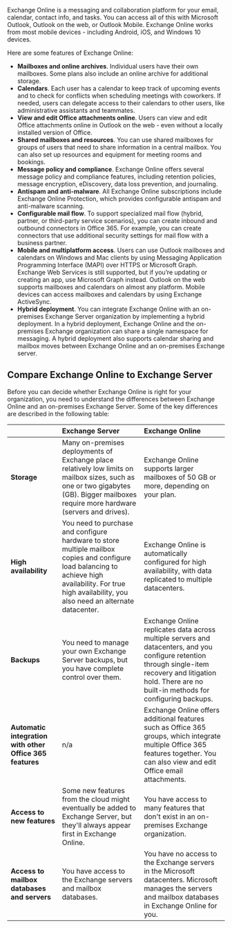 Exchange Online is a messaging and collaboration platform for your email, calendar, contact info, and tasks. You can access all of this with Microsoft Outlook, Outlook on the web, or Outlook Mobile. Exchange Online works from most mobile devices - including Android, iOS, and Windows 10 devices. 

Here are some features of Exchange Online:

- **Mailboxes and online archives**. Individual users have their own mailboxes. Some plans also include an online archive for additional storage.
- **Calendars**. Each user has a calendar to keep track of upcoming events and to check for conflicts when scheduling meetings with coworkers. If needed, users can delegate access to their calendars to other users, like administrative assistants and teammates. 
- **View and edit Office attachments online**. Users can view and edit Office attachments online in Outlook on the web - even without a locally installed version of Office.
- **Shared mailboxes and resources**. You can use shared mailboxes for groups of users that need to share information in a central mailbox. You can also set up resources and equipment for meeting rooms and bookings. 
- **Message policy and compliance**. Exchange Online offers several message policy and compliance features, including retention policies, message encryption, eDiscovery, data loss prevention, and journaling. 
- **Antispam and anti-malware**. All Exchange Online subscriptions include Exchange Online Protection, which provides configurable antispam and anti-malware scanning.
- **Configurable mail flow**. To support specialized mail flow (hybrid, partner, or third-party service scenarios), you can create inbound and outbound connectors in Office 365. For example, you can create connectors that use additional security settings for mail flow with a business partner. 
- **Mobile and multiplatform access**. Users can use Outlook mailboxes and calendars on Windows and Mac clients by using Messaging Application Programming Interface (MAPI) over HTTPS or Microsoft Graph. Exchange Web Services is still supported, but if you’re updating or creating an app, use Microsoft Graph instead. Outlook on the web supports mailboxes and calendars on almost any platform. Mobile devices can access mailboxes and calendars by using Exchange ActiveSync. 
- **Hybrid deployment**. You can integrate Exchange Online with an on-premises Exchange Server organization by implementing a hybrid deployment. In a hybrid deployment, Exchange Online and the on-premises Exchange organization can share a single namespace for messaging. A hybrid deployment also supports calendar sharing and mailbox moves between Exchange Online and an on-premises Exchange server.

## Compare Exchange Online to Exchange Server

Before you can decide whether Exchange Online is right for your organization, you need to understand the differences between Exchange Online and an on-premises Exchange Server. Some of the key differences are described in the following table:

||Exchange Server|Exchange Online|
|:--------|:---------|:----------|
|**Storage**|Many on-premises deployments of Exchange place relatively low limits on mailbox sizes, such as one or two gigabytes (GB). Bigger mailboxes require more hardware (servers and drives).|Exchange Online supports larger mailboxes of 50 GB or more, depending on your plan.|
|**High availability**|You need to purchase and configure hardware to store multiple mailbox copies and configure load balancing to achieve high availability. For true high availability, you also need an alternate datacenter. |Exchange Online is automatically configured for high availability, with data replicated to multiple datacenters.|
|**Backups**|You need to manage your own Exchange Server backups, but you have complete control over them.| Exchange Online replicates data across multiple servers and datacenters, and you configure retention through single-item recovery and litigation hold. There are no built-in methods for configuring backups.|
|**Automatic integration with other Office 365 features**|n/a|Exchange Online offers additional features such as Office 365 groups, which integrate multiple Office 365 features together. You can also view and edit Office email attachments.|
|**Access to new features**|Some new features from the cloud might eventually be added to Exchange Server, but they'll always appear first in Exchange Online. |You have access to many features that don't exist in an on-premises Exchange organization.| 
|**Access to mailbox databases and servers**|You have access to the Exchange servers and mailbox databases.|You have no access to the Exchange servers in the Microsoft datacenters. Microsoft manages the servers and mailbox databases in Exchange Online for you.|
